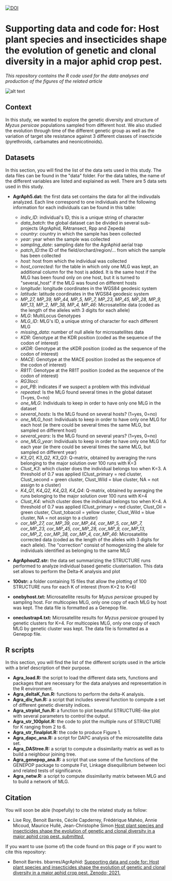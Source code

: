 [![DOI](https://zenodo.org/badge/41293576.svg)](https://zenodo.org/badge/latestdoi/41293576)
# Supporting data and code for: Host plant species and insecticides shape the evolution of genetic and clonal diversity in a major aphid crop pest.
*This repository contains the R code used for the data analyses and production of the figures of the related article*

![alt text](https://j2ejmg.db.files.1drv.com/y4mfs0HpAp-0lm3RXzqAl_6ox6ANJQa-eeY3mIva0J6-lCC_iOKhirczqHbvFa1CbVb0zPHC62CYNYdRDSlUcYTQsepfEoC7Rmwm5mL_yKFWTqgLlbRiQ8RWuDxwEzTYUQqne5s6Sj7aI_ky82MSBhwN4rsbfdgoEmAVv7WUUCsUatxVesPePWVoVl-Sv0hMsYnAh5W2h4q5jLprGqbSMofWQ?width=1584&height=588&cropmode=none)


## Context
In this study, we wanted to explore the genetic diversity and structure of *Myzus persicae* populations sampled from different host. We also studied the evolution through time of the different genetic group as well as the variation of target site resistance against 3 different classes of insecticide (pyrethroids, carbamates and neonicotinoids). 


## Datasets
In this section, you will find the list of the data sets used in this study. The data files can be found in the "data" folder. For the data tables, the name of the different variables are listed and explained as well. There are 5 data sets used in this study.  

+ **AgrAph5.dat:** the first data set contains the data for all the indivudals analyzed. Each line correspond to one individuals and the following information for each individuals can be found in this table: 
  + *indiv_ID*: individual's ID, this is a unique string of character
  + *data_batch*: the global dataset can be divided in several sub-projects (AgrAphid, RAtransect, Rpp and Zepeda)
  + *country*: country in which the sample has been collected
  + *year*: year when the sample was collected
  + *sampling_date*: sampling date for the AgrAphid aerial trap
  + *patch_ID*:the ID of the field/orchard/region/… from which the sample has been collected
  + *host*: host from which the individual was collected
  + *host_corrected*: for the table in which only one MLG was kept, an additional column for the host is added. It is the same host if the MLG has been
found only on one host, but it is turned to "several_host" if the MLG was found on different hosts
  + *longitude*: longitude coordinates in the WGS84 geodesic system
  + *latitude*: latitude coordinates in the WGS84 geodesic system
  + *MP_27,	MP_39,	MP_44,	MP_5,	MP_7,	MP_23,	MP_45,	MP_28,	MP_9,	MP_13,	MP_2,	MP_38,	MP_4,	MP_46*: Microsatellite data (coded as the length of the alleles with 3 digits for each allele)
  + *MLG*: MultiLocus Genotypes
  + *MLG_ID*: MLG's ID, a unique string of character for each different MLG
  + *missing_data*: number of null allele for microsatellites data
  + *KDR*: Genotype at the KDR position (coded as the sequence of the codon of interest)
  + *sKDR*: Genotype at the sKDR position (coded as the sequence of the codon of interest)
  + *MACE*: Genotype at the MACE position (coded as the sequence of the codon of interest)
  + *R81T*: Genotype at the R81T position (coded as the sequence of the codon of interest)
  + *RG3loci*: 
  + *pot_PB*: indicates if we suspect a problem with this individual
  + *repeated*: Is the MLG found several times in the global dataset (1=yes, 0=no)
  + *one_MLG*: Individuals to keep in order to have only one MLG in the dataset
  + *several_hosts*: Is the MLG found on several hosts? (1=yes, 0=no)
  + *one_MLG_host*: Individuals to keep in order to have only one MLG for each host (ie there could be several times the same MLG, but sampled on different host)
  + *several_years*: Is the MLG found on several years? (1=yes, 0=no)
  + *one_MLG_year*: Individuals to keep in order to have only one MLG for each year (ie there could be several times the same MLG, but sampled on different year)
  + *K3_Q1,	K3_Q2,	K3_Q3*: Q-matrix, obtained by averaging the runs belonging to the major solution over 100 runs with K=3
  + *Clust_K3*: which cluster does the individual belongs too when K=3. A threshold of 0.7 was applied (Clust_primary = red cluster, Clust_second = green cluster, Clust_Wild = blue cluster, NA = not assign to a cluster)
  + *K4_Q1,	K4_Q2,	K4_Q3,	K4_Q4*: Q-matrix, obtained by averaging the runs belonging to the major solution over 100 runs with K=4
  + *Clust_K4*: which cluster does the individual belongs too when K=4. A threshold of 0.7 was applied (Clust_primary = red cluster, Clust_Oil = green cluster, Clust_tobacoil = yellow cluster, Clust_Wild = blue cluster, NA = not assign to a cluster)
  + *cor_MP_27,	cor_MP_39,	cor_MP_44,	cor_MP_5,	cor_MP_7,	cor_MP_23,	cor_MP_45,	cor_MP_28,	cor_MP_9,	cor_MP_13,	cor_MP_2,	cor_MP_38,	cor_MP_4,	cor_MP_46*: Microsatellite corrected data (coded as the length of the alleles with 3 digits for each allele). The "correction" consist of homogenizing the allele for individuals identified as belonging to the same MLG 

+ **AgrAphout2.str:** the data set summarizing the STRUCTURE runs performed to analyze individual based genetic clusterisation. This data set allows to perform the Delta-K analysis and plot

+ **100str:** a folder containing 15 files that allow the plotting of 100 STRUCTURE runs for each K of interest (from K=2 to K=6)

+ **onebyhost.txt:** Microsatellite results for *Myzus persicae* grouped by sampling host. For multicopies MLG, only one copy of each MLG by host was kept. The data file is formatted as a Genepop file. 

+ **oneclustrap4.txt:** Microsatellite results for *Myzus persicae* grouped by genetic clusters for K=4. For multicopies MLG, only one copy of each MLG by genetic cluster was kept. The data file is formatted as a Genepop file.  


## R scripts
In this section, you will find the list of the different scripts used in the article with a brief description of their purpose.

+ **Agra_load.R:** the script to load the different data sets, functions and packages that are necessary for the data analyses and representation in the R environment. 
+ **Agra_deltaK_fun.R:** functions to perform the delta-K analysis. 
+ **Agra_div_fun.R:** a script that includes several function to compute a set of different genetic diversity indices. 
+ **Agra_strplot_fun.R:** a function to plot beautiful STRUCTURE-like plot with several parameters to control the output. 
+ **Agra_str_100plot.R:** the code to plot the multiple runs of STRUCTURE for K ranging from 2 to 6. 
+ **Agra_str_finalplot.R:** the code to produce Figure 1. 
+ **Agra_dapc_ana.R:** a script for DAPC analysis of the microsatellite data set. 
+ **Agra_DAStree.R:** a script to compute a dissimilarity matrix as well as to build a neighbour joining tree. 
+ **Agra_genepop_ana.R:** a script that use some of the functions of the GENEPOP package to compute Fst, Linkage disequilibrium between loci and related tests of significance. 
+ **Agra_netw.R:** a script to compute dissimilarity matrix between MLG and to build a network of MLG. 


## Citation
You will soon be able (hopefully) to cite the related study as follow: 
+ Lise Roy, Benoit Barrès, Cécile Capderrey, Frédérique Mahéo, Annie Micoud, Maurice Hullé, Jean-Christophe Simon
[Host plant species and insecticides shape the evolution of genetic and clonal diversity in a major aphid crop pest. *submitted*.]()

If you want to use (some of) the code found on this page or if you want to cite this repository:
+ Benoit Barrès. bbarres/AgrAphid: [Supporting data and code for: Host plant species and insecticides shape the evolution of genetic and clonal diversity in a major aphid crop pest. Zenodo; 2021.](https://zenodo.org/badge/latestdoi/41293576)
